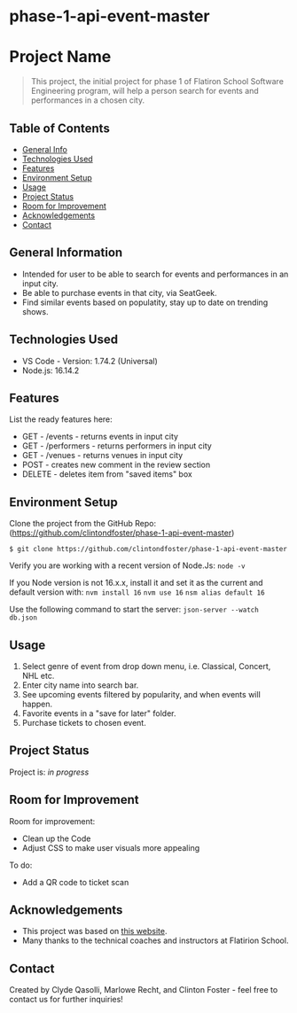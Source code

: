 # phase-1-api-event-master
# Project Name
> This project, the initial project for phase 1 of Flatiron School Software Engineering program, will help a person search for events and performances in a chosen city. 
<!-- If you have the project hosted somewhere, include the link here. -->

## Table of Contents
* [General Info](#general-information)
* [Technologies Used](#technologies-used)
* [Features](#features)
* [Environment Setup](#environment-setup)
* [Usage](#usage)
* [Project Status](#project-status)
* [Room for Improvement](#room-for-improvement)
* [Acknowledgements](#acknowledgements)
* [Contact](#contact)
<!-- * [License](#license) -->


## General Information
- Intended for user to be able to search for events and performances in an input city.
- Be able to purchase events in that city, via SeatGeek. 
- Find similar events based on populatity, stay up to date on trending shows.
<!-- You don't have to answer all the questions - just the ones relevant to your project. -->


## Technologies Used
- VS Code - Version: 1.74.2 (Universal)
- Node.js: 16.14.2


## Features
List the ready features here:
- GET - /events - returns events in input city
- GET - /performers - returns performers in input city
- GET - /venues - returns venues in input city
- POST - creates new comment in the review section
- DELETE - deletes item from "saved items" box


<!-- If you have screenshots you'd like to share, include them here. -->


## Environment Setup
Clone the project from the GitHub Repo: (https://github.com/clintondfoster/phase-1-api-event-master)

`$ git clone https://github.com/clintondfoster/phase-1-api-event-master`

Verify you are working with a recent version of Node.Js:
`node -v`

If you Node version is not 16.x.x, install it and set it as the current and default version with:
`nvm install 16`
`nvm use 16`
`nsm alias default 16`

Use the following command to start the server:
`json-server --watch db.json`


## Usage
1. Select genre of event from drop down menu, i.e. Classical, Concert, NHL etc.
2. Enter city name into search bar.
3. See upcoming events filtered by popularity, and when events will happen.
4. Favorite events in a "save for later" folder. 
5. Purchase tickets to chosen event.


## Project Status
Project is: _in progress_ 


## Room for Improvement

Room for improvement:
- Clean up the Code
- Adjust CSS to make user visuals more appealing

To do:
- Add a QR code to ticket scan


## Acknowledgements
- This project was based on [this website](https://seatgeek.com/).
- Many thanks to the technical coaches and instructors at Flatirion School.

## Contact
Created by Clyde Qasolli, Marlowe Recht, and Clinton Foster - feel free to contact us for further inquiries! 


<!-- Optional -->
<!-- ## License -->
<!-- This project is open source and available under the [... License](). -->

<!-- You don't have to include all sections - just the one's relevant to your project -->
